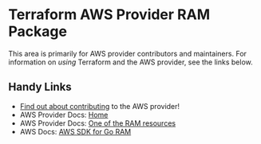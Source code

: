 # Terraform AWS Provider RAM Package
<!-- markdownlint-disable MD026 -->
This area is primarily for AWS provider contributors and maintainers. For information on _using_ Terraform and the AWS provider, see the links below.


## Handy Links
* [Find out about contributing](../../../docs/contributing) to the AWS provider!
* AWS Provider Docs: [Home](https://registry.terraform.io/providers/hashicorp/aws/latest/docs)
* AWS Provider Docs: [One of the RAM resources](https://registry.terraform.io/providers/hashicorp/aws/latest/docs/resources/ram_principal_association)
* AWS Docs: [AWS SDK for Go RAM](https://docs.aws.amazon.com/sdk-for-go/api/service/ram/)
